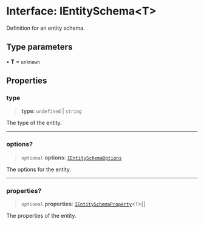 # Interface: IEntitySchema\<T\>

Definition for an entity schema.

## Type parameters

• **T** = `unknown`

## Properties

### type

> **type**: `undefined` \| `string`

The type of the entity.

***

### options?

> `optional` **options**: [`IEntitySchemaOptions`](IEntitySchemaOptions.md)

The options for the entity.

***

### properties?

> `optional` **properties**: [`IEntitySchemaProperty`](IEntitySchemaProperty.md)\<`T`\>[]

The properties of the entity.
